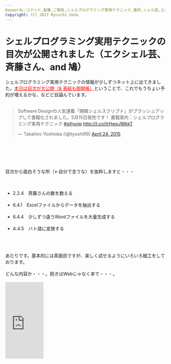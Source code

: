 ```yaml
---
Keywords:コマンド,執筆,ご報告,シェルプログラミング実用テクニック,書評,シェル芸,エクシェル芸
Copyright: (C) 2017 Ryuichi Ueda
---
```


# シェルプログラミング実用テクニックの目次が公開されました（エクシェル芸、斉藤さん、and 鳩）
シェルプログラミング実用テクニックの情報が少しずつネット上に出てきました。<a href="http://gihyo.jp/book/2015/978-4-7741-7344-3#toc" style="color:red">本日は目次が大公開（& 表紙も御開帳）</a>ということで、これでもうちょい予約が増えるかな、などど目論んでいます。<br />
<br />
<blockquote class="twitter-tweet" data-partner="tweetdeck"><p>Software Designの人気連載「開眼シェルスクリプト」がブラッシュアップして書籍化されました。5月15日発売です！&#10;書籍案内：シェルプログラミング実用テクニック <a href="https://twitter.com/hashtag/gihyojp?src=hash">#gihyojp</a> <a href="http://t.co/trHwoJWkkT">http://t.co/trHwoJWkkT</a></p>&mdash; Takahiro Yoshioka (\@tyoshi99) <a href="https://twitter.com/tyoshi99/status/591484850672046080">April 24, 2015</a></blockquote><br />
<script async src="//platform.twitter.com/widgets.js" charset="utf-8"></script><br />
<br />
<!--more--><br />
<br />
目次から面白そうな所（←自分で言うな）を抜粋しますと・・・<br />
<br />
<ul><br />
 <li>2.2.4　斉藤さんの数を数える</li><br />
 <li>6.4.1　Excelファイルからデータを抽出する</li><br />
 <li>6.4.4　少しずつ違うWordファイルを大量生成する</li><br />
 <li>A.4.5　ハト語に変換する</li><br />
</ul><br />
<br />
あたりです。基本的には真面目ですが、楽しく試せるようにいろいろ細工をしております。<br />
<br />
どんな内容か・・・。続きはWebじゃなく本で・・・。<br />
<br />
<iframe src="http://rcm-fe.amazon-adsystem.com/e/cm?lt1=_blank&bc1=000000&IS2=1&bg1=FFFFFF&fc1=000000&lc1=0000FF&t=ryuichiueda-22&o=9&p=8&l=as4&m=amazon&f=ifr&ref=ss_til&asins=4774173444" style="width:120px;height:240px;" scrolling="no" marginwidth="0" marginheight="0" frameborder="0"></iframe><br />

